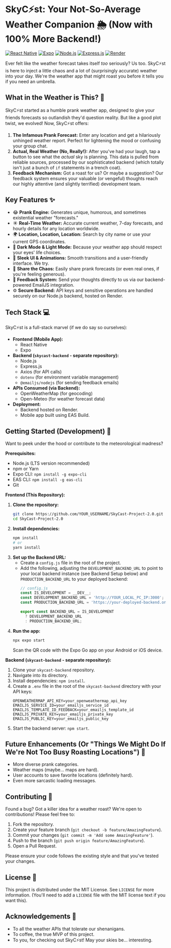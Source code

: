 # SkyC⚡st: Your Not-So-Average Weather Companion 🌦️ (Now with 100% More Backend!)

[![React Native](https://img.shields.io/badge/React%20Native-%2320232a.svg?style=for-the-badge&logo=react&logoColor=%2361DAFB)](https://reactnative.dev/)
[![Expo](https://img.shields.io/badge/Expo-%23000020.svg?style=for-the-badge&logo=expo&logoColor=%23fff)](https://expo.dev/)
[![Node.js](https://img.shields.io/badge/Node.js-43853D?style=for-the-badge&logo=node.js&logoColor=white)](https://nodejs.org/)
[![Express.js](https://img.shields.io/badge/Express.js-000000?style=for-the-badge&logo=express&logoColor=white)](https://expressjs.com/)
[![Render](https://img.shields.io/badge/Hosted%20on-Render-46E3B7?style=for-the-badge&logo=render&logoColor=white)](https://render.com/)

Ever felt like the weather forecast takes itself *too* seriously? Us too. SkyC⚡st is here to inject a little chaos and a lot of (surprisingly accurate) weather into your day. We're the weather app that might roast you before it tells you if you need an umbrella.

## What in the Weather is This? 🤔

SkyC⚡st started as a humble prank weather app, designed to give your friends forecasts so outlandish they'd question reality. But like a good plot twist, we evolved! Now, SkyC⚡st offers:

1.  **The Infamous Prank Forecast:** Enter any location and get a hilariously unhinged weather report. Perfect for lightening the mood or confusing your group chat.
2.  **Actual, Real Weather (No, Really!):** After you've had your laugh, tap a button to see what the *actual* sky is planning. This data is pulled from reliable sources, processed by our sophisticated backend (which totally isn't just a bunch of `if` statements in a trench coat).
3.  **Feedback Mechanism:** Got a roast for us? Or maybe a suggestion? Our feedback system ensures your valuable (or vengeful) thoughts reach our highly attentive (and slightly terrified) development team.

## Key Features ✨

*   😂 **Prank Engine:** Generates unique, humorous, and sometimes existential weather "forecasts."
*   ☀️ **Real-Time Weather:** Accurate current weather, 7-day forecasts, and hourly details for any location worldwide.
*   🌍 **Location, Location, Location:** Search by city name or use your current GPS coordinates.
*   🌚 **Dark Mode & Light Mode:** Because your weather app should respect your eyes' life choices.
*   💅 **Sleek UI & Animations:** Smooth transitions and a user-friendly interface. We try.
*   📢 **Share the Chaos:** Easily share prank forecasts (or even real ones, if you're feeling generous).
*   📝 **Feedback System:** Send your thoughts directly to us via our backend-powered EmailJS integration.
*   ⚙️ **Secure Backend:** API keys and sensitive operations are handled securely on our Node.js backend, hosted on Render.

## Tech Stack 💻

SkyC⚡st is a full-stack marvel (if we do say so ourselves):

*   **Frontend (Mobile App):**
    *   React Native
    *   Expo
*   **Backend (`skycast-backend` - separate repository):**
    *   Node.js
    *   Express.js
    *   Axios (for API calls)
    *   `dotenv` (for environment variable management)
    *   `@emailjs/nodejs` (for sending feedback emails)
*   **APIs Consumed (via Backend):**
    *   OpenWeatherMap (for geocoding)
    *   Open-Meteo (for weather forecast data)
*   **Deployment:**
    *   Backend hosted on Render.
    *   Mobile app built using EAS Build.

## Getting Started (Development) 🚀

Want to peek under the hood or contribute to the meteorological madness?

**Prerequisites:**

*   Node.js (LTS version recommended)
*   npm or Yarn
*   Expo CLI: `npm install -g expo-cli`
*   EAS CLI: `npm install -g eas-cli`
*   Git

**Frontend (This Repository):**

1.  **Clone the repository:**
    ```bash
    git clone https://github.com/YOUR_USERNAME/SkyCast-Project-2.0.git
    cd SkyCast-Project-2.0
    ```
2.  **Install dependencies:**
    ```bash
    npm install
    # or
    yarn install
    ```
3.  **Set up the Backend URL:**
    *   Create a `config.js` file in the root of the project.
    *   Add the following, adjusting the `DEVELOPMENT_BACKEND_URL` to point to your local backend instance (see Backend Setup below) and `PRODUCTION_BACKEND_URL` to your deployed backend:
        ```javascript
        // config.js
        const IS_DEVELOPMENT = __DEV__;
        const DEVELOPMENT_BACKEND_URL = 'http://YOUR_LOCAL_PC_IP:3000';
        const PRODUCTION_BACKEND_URL = 'https://your-deployed-backend.onrender.com';

        export const BACKEND_URL = IS_DEVELOPMENT
          ? DEVELOPMENT_BACKEND_URL
          : PRODUCTION_BACKEND_URL;
        ```
4.  **Run the app:**
    ```bash
    npx expo start
    ```
    Scan the QR code with the Expo Go app on your Android or iOS device.

**Backend (`skycast-backend` - separate repository):**

1.  Clone your `skycast-backend` repository.
2.  Navigate into its directory.
3.  Install dependencies: `npm install`.
4.  Create a `.env` file in the root of the `skycast-backend` directory with your API keys:
    ```env
    OPENWEATHERMAP_API_KEY=your_openweathermap_api_key
    EMAILJS_SERVICE_ID=your_emailjs_service_id
    EMAILJS_TEMPLATE_ID_FEEDBACK=your_emailjs_template_id
    EMAILJS_PRIVATE_KEY=your_emailjs_private_key
    EMAILJS_PUBLIC_KEY=your_emailjs_public_key
    ```
5.  Start the backend server: `npm start`.

## Future Enhancements (Or "Things We Might Do If We're Not Too Busy Roasting Locations") 🔮

*   More diverse prank categories.
*   Weather maps (maybe... maps are hard).
*   User accounts to save favorite locations (definitely hard).
*   Even more sarcastic loading messages.

## Contributing 🤝

Found a bug? Got a killer idea for a weather roast? We're open to contributions! Please feel free to:

1.  Fork the repository.
2.  Create your feature branch (`git checkout -b feature/AmazingFeature`).
3.  Commit your changes (`git commit -m 'Add some AmazingFeature'`).
4.  Push to the branch (`git push origin feature/AmazingFeature`).
5.  Open a Pull Request.

Please ensure your code follows the existing style and that you've tested your changes.

## License 📜

This project is distributed under the MIT License. See `LICENSE` for more information. (You'll need to add a `LICENSE` file with the MIT license text if you want this).

## Acknowledgements 🙏

*   To all the weather APIs that tolerate our shenanigans.
*   To coffee, the true MVP of this project.
*   To you, for checking out SkyC⚡st! May your skies be... interesting.

